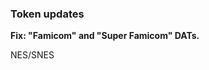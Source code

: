 ### Token updates

**Fix: "Famicom" and "Super Famicom" DATs.**

NES/SNES
<!--stackedit_data:
eyJoaXN0b3J5IjpbMTIyNTg3MDg4MSwtMTAyMTAwOTE3NCwtMT
k0NDQ2ODg4MywtMTg0MzExNzQxN119
-->